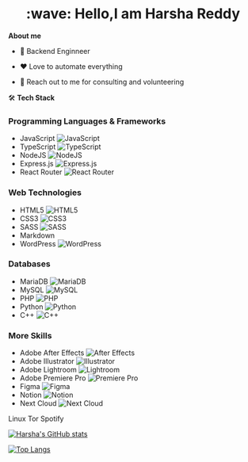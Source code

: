 <h1 style="text-align: center;">:wave: Hello,I am Harsha Reddy</h1>

**About me**

* 💼 Backend Enginneer

* ❤️ Love to automate everything

* 💬 Reach out to me for consulting and volunteering

🛠  **Tech Stack**

### Programming Languages & Frameworks
- JavaScript ![JavaScript](https://img.icons8.com/color/20/000000/javascript.png)
- TypeScript ![TypeScript](https://img.icons8.com/color/20/000000/typescript.png)
- NodeJS ![NodeJS](https://img.icons8.com/color/20/000000/nodejs.png)
- Express.js ![Express.js](https://img.icons8.com/ios-filled/20/000000/express-js.png)
- React Router ![React Router](https://img.icons8.com/color/20/000000/react-native.png)

### Web Technologies
- HTML5 ![HTML5](https://img.icons8.com/color/20/000000/html-5.png)
- CSS3 ![CSS3](https://img.icons8.com/color/20/000000/css3.png)
- SASS ![SASS](https://img.icons8.com/color/20/000000/sass.png)
- Markdown
- WordPress ![WordPress](https://img.icons8.com/color/20/000000/wordpress.png)

### Databases
- MariaDB ![MariaDB](https://img.icons8.com/fluent/20/000000/maria-db.png)
- MySQL ![MySQL](https://img.icons8.com/fluent/20/000000/mysql-logo.png)
- PHP ![PHP](https://img.icons8.com/dusk/20/000000/php-logo.png)
- Python ![Python](https://img.icons8.com/color/20/000000/python.png)
- C++ ![C++](https://img.icons8.com/color/20/000000/c-plus-plus-logo.png)

### More Skills
- Adobe After Effects ![After Effects](https://img.icons8.com/color/20/000000/adobe-after-effects.png)
- Adobe Illustrator ![Illustrator](https://img.icons8.com/color/20/000000/adobe-illustrator.png)
- Adobe Lightroom ![Lightroom](https://img.icons8.com/color/20/000000/adobe-lightroom.png)
- Adobe Premiere Pro ![Premiere Pro](https://img.icons8.com/color/20/000000/adobe-premiere-pro.png)
- Figma ![Figma](https://img.icons8.com/color/20/000000/figma.png)
- Notion ![Notion](https://img.icons8.com/ios-filled/20/000000/notion.png)
- Next Cloud ![Next Cloud](https://img.icons8.com/ios/20/000000/nextcloud.png)

Linux  Tor  Spotify 



[![Harsha's GitHub stats](https://github-readme-stats.vercel.app/api?username=harshavardhanm03)](https://github.com/anuraghazra/github-readme-stats)


[![Top Langs](https://github-readme-stats.vercel.app/api/top-langs/?username=harshavardhanm03)](https://github.com/harshavardhanm03/github-readme-stats)
